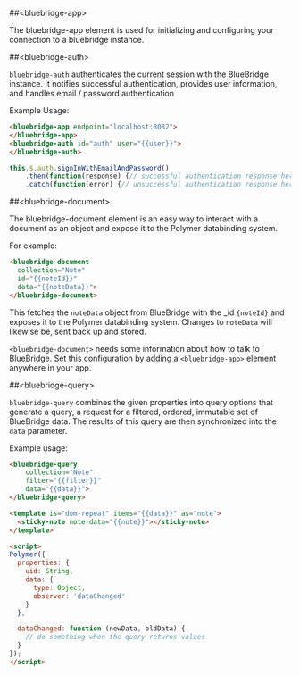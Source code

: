

##&lt;bluebridge-app&gt;

The bluebridge-app element is used for initializing and configuring your
connection to a bluebridge instance.



##&lt;bluebridge-auth&gt;

`bluebridge-auth` authenticates the current session with the BlueBridge instance. It notifies
successful authentication, provides user information, and handles email / password authentication

Example Usage:

```html
<bluebridge-app endpoint="localhost:8082">
</bluebridge-app>
<bluebridge-auth id="auth" user="{{user}}">
</bluebridge-auth>
```

```javascript
this.$.auth.signInWithEmailAndPassword()
    .then(function(response) {// successful authentication response here})
    .catch(function(error) {// unsuccessful authentication response here});
```


##&lt;bluebridge-document&gt;

The bluebridge-document element is an easy way to interact with a document
as an object and expose it to the Polymer databinding system.

For example:

```html
<bluebridge-document
  collection="Note"
  id="{{noteId}}"
  data="{{noteData}}">
</bluebridge-document>
```

This fetches the `noteData` object from BlueBridge with the _id
`{noteId}` and exposes it to the Polymer
databinding system. Changes to `noteData` will likewise be, sent back up
and stored.

`<bluebridge-document>` needs some information about how to talk to BlueBridge.
Set this configuration by adding a `<bluebridge-app>` element anywhere in your
app.



##&lt;bluebridge-query&gt;

`bluebridge-query` combines the given properties into query options that generate
a query, a request for a filtered, ordered, immutable set of BlueBridge data. The
results of this query are then synchronized into the `data` parameter.

Example usage:

```html
<bluebridge-query
    collection="Note"
    filter="{{filter}}"
    data="{{data}}">
</bluebridge-query>

<template is="dom-repeat" items="{{data}}" as="note">
  <sticky-note note-data="{{note}}"></sticky-note>
</template>

<script>
Polymer({
  properties: {
    uid: String,
    data: {
      type: Object,
      observer: 'dataChanged'
    }
  },

  dataChanged: function (newData, oldData) {
    // do something when the query returns values
  }
});
</script>
```
